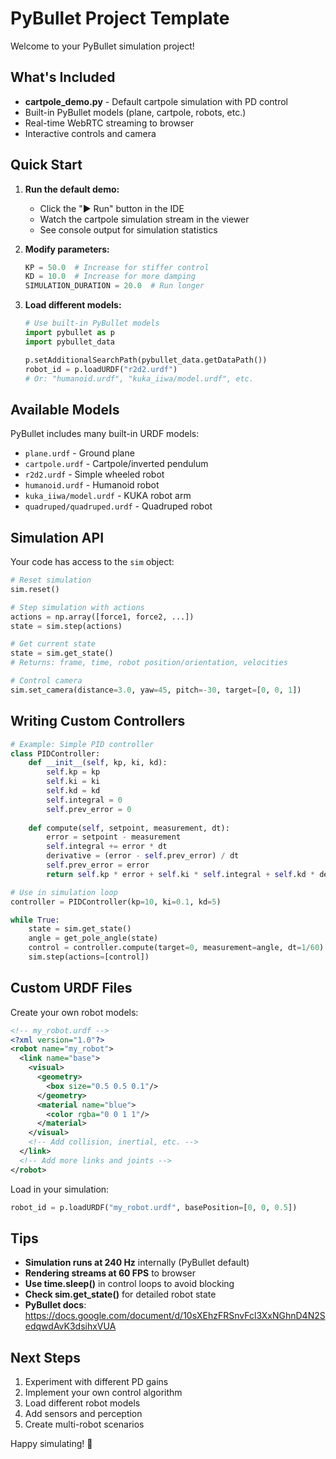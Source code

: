 # PyBullet Project Template

Welcome to your PyBullet simulation project!

## What's Included

- **cartpole_demo.py** - Default cartpole simulation with PD control
- Built-in PyBullet models (plane, cartpole, robots, etc.)
- Real-time WebRTC streaming to browser
- Interactive controls and camera

## Quick Start

1. **Run the default demo:**
   - Click the "▶ Run" button in the IDE
   - Watch the cartpole simulation stream in the viewer
   - See console output for simulation statistics

2. **Modify parameters:**
   ```python
   KP = 50.0  # Increase for stiffer control
   KD = 10.0  # Increase for more damping
   SIMULATION_DURATION = 20.0  # Run longer
   ```

3. **Load different models:**
   ```python
   # Use built-in PyBullet models
   import pybullet as p
   import pybullet_data
   
   p.setAdditionalSearchPath(pybullet_data.getDataPath())
   robot_id = p.loadURDF("r2d2.urdf")
   # Or: "humanoid.urdf", "kuka_iiwa/model.urdf", etc.
   ```

## Available Models

PyBullet includes many built-in URDF models:
- `plane.urdf` - Ground plane
- `cartpole.urdf` - Cartpole/inverted pendulum
- `r2d2.urdf` - Simple wheeled robot
- `humanoid.urdf` - Humanoid robot
- `kuka_iiwa/model.urdf` - KUKA robot arm
- `quadruped/quadruped.urdf` - Quadruped robot

## Simulation API

Your code has access to the `sim` object:

```python
# Reset simulation
sim.reset()

# Step simulation with actions
actions = np.array([force1, force2, ...])
state = sim.step(actions)

# Get current state
state = sim.get_state()
# Returns: frame, time, robot position/orientation, velocities

# Control camera
sim.set_camera(distance=3.0, yaw=45, pitch=-30, target=[0, 0, 1])
```

## Writing Custom Controllers

```python
# Example: Simple PID controller
class PIDController:
    def __init__(self, kp, ki, kd):
        self.kp = kp
        self.ki = ki
        self.kd = kd
        self.integral = 0
        self.prev_error = 0
    
    def compute(self, setpoint, measurement, dt):
        error = setpoint - measurement
        self.integral += error * dt
        derivative = (error - self.prev_error) / dt
        self.prev_error = error
        return self.kp * error + self.ki * self.integral + self.kd * derivative

# Use in simulation loop
controller = PIDController(kp=10, ki=0.1, kd=5)

while True:
    state = sim.get_state()
    angle = get_pole_angle(state)
    control = controller.compute(target=0, measurement=angle, dt=1/60)
    sim.step(actions=[control])
```

## Custom URDF Files

Create your own robot models:

```xml
<!-- my_robot.urdf -->
<?xml version="1.0"?>
<robot name="my_robot">
  <link name="base">
    <visual>
      <geometry>
        <box size="0.5 0.5 0.1"/>
      </geometry>
      <material name="blue">
        <color rgba="0 0 1 1"/>
      </material>
    </visual>
    <!-- Add collision, inertial, etc. -->
  </link>
  <!-- Add more links and joints -->
</robot>
```

Load in your simulation:
```python
robot_id = p.loadURDF("my_robot.urdf", basePosition=[0, 0, 0.5])
```

## Tips

- **Simulation runs at 240 Hz** internally (PyBullet default)
- **Rendering streams at 60 FPS** to browser
- **Use time.sleep()** in control loops to avoid blocking
- **Check sim.get_state()** for detailed robot state
- **PyBullet docs**: https://docs.google.com/document/d/10sXEhzFRSnvFcl3XxNGhnD4N2SedqwdAvK3dsihxVUA

## Next Steps

1. Experiment with different PD gains
2. Implement your own control algorithm
3. Load different robot models
4. Add sensors and perception
5. Create multi-robot scenarios

Happy simulating! 🤖
